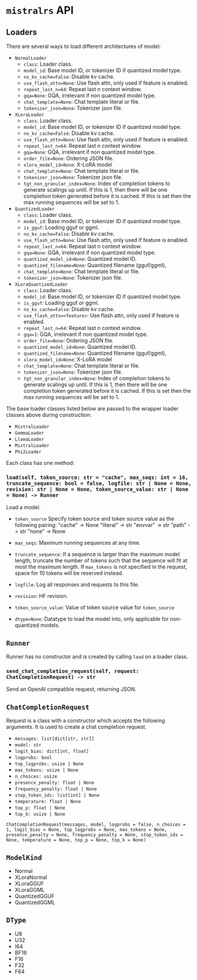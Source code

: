 # `mistralrs` API
## Loaders
There are several ways to load different architectures of model:
- `NormalLoader`
    - `class`: Loader class.
    - `model_id`: Base model ID, or tokenizer ID if quantized model type.
    - `no_kv_cache=False`: Disable kv cache.
    - `use_flash_attn=None`: Use flash attn, only used if feature is enabled.
    - `repeat_last_n=64`: Repeat last n context window.
    - `gqa=None`: GQA, irrelevant if non quantized model type.
    - `chat_template=None`: Chat template literal or file.
    - `tokenizer_json=None`: Tokenizer json file.
- `XLoraLoader`
    - `class`: Loader class.
    - `model_id`: Base model ID, or tokenizer ID if quantized model type.
    - `no_kv_cache=False`: Disable kv cache.
    - `use_flash_attn=None`: Use flash attn, only used if feature is enabled.
    - `repeat_last_n=64`: Repeat last n context window.
    - `gqa=None`: GQA, irrelevant if non quantized model type.
    - `order_file=None`: Ordering JSON file.
    - `xlora_model_id=None`: X-LoRA model
    - `chat_template=None`: Chat template literal or file.
    - `tokenizer_json=None`: Tokenizer json file.
    - `tgt_non_granular_index=None`: Index of completion tokens to generate scalings up until. If this is 1, then there will be one completion token generated before it is cached. If this is set then the max running sequences will be set to 1.
- `QuantizedLoader`
    - `class`: Loader class.
    - `model_id`: Base model ID, or tokenizer ID if quantized model type.
    - `is_gguf`: Loading gguf or ggml.
    - `no_kv_cache=False`: Disable kv cache.
    - `use_flash_attn=None`: Use flash attn, only used if feature is enabled.
    - `repeat_last_n=64`: Repeat last n context window.
    - `gqa=None`: GQA, irrelevant if non quantized model type.
    - `quantized_model_id=None`: Quantized model ID.
    - `quantized_filename=None`: Quantized filename (gguf/ggml),
    - `chat_template=None`: Chat template literal or file.
    - `tokenizer_json=None`: Tokenizer json file.
- `XLoraQuantizedLoader`
    - `class`: Loader class.
    - `model_id`: Base model ID, or tokenizer ID if quantized model type.
    - `is_gguf`: Loading gguf or ggml.
    - `no_kv_cache=False`: Disable kv cache.
    - `use_flash_attn=<feature>`: Use flash attn, only used if feature is enabled.
    - `repeat_last_n=64`: Repeat last n context window.
    - `gqa=1`: GQA, irrelevant if non quantized model type.
    - `order_file=None`: Ordering JSON file.
    - `quantized_model_id=None`: Quantized model ID.
    - `quantized_filename=None`: Quantized filename (gguf/ggml),
    - `xlora_model_id=None`: X-LoRA model
    - `chat_template=None`: Chat template literal or file.
    - `tokenizer_json=None`: Tokenizer json file.
    - `tgt_non_granular_index=None`: Index of completion tokens to generate scalings up until. If this is 1, then there will be one completion token generated before it is cached. If this is set then the max running sequences will be set to 1.

The base loader classes listed below are passed to the wrapper loader classes above during construction:
- `MistralLoader`
- `GemmaLoader`
- `LlamaLoader`
- `MixtralLoader`
- `Phi2Loader`

Each class has one method:
### `load(self, token_source: str = "cache", max_seqs: int = 16, truncate_sequence: bool = false, logfile: str | None = None, revision: str | None = None, token_source_value: str | None = None) -> Runner`
Load a model.

- `token_source`
Specify token source and token source value as the following pairing:
"cache" -> None
"literal" -> str
"envvar" -> str
"path" -> str
"none" -> None

- `max_seqs`: Maximum running sequences at any time.

- `truncate_sequence`:
If a sequence is larger than the maximum model length, truncate the number
of tokens such that the sequence will fit at most the maximum length.
If `max_tokens` is not specified in the request, space for 10 tokens will be reserved instead.

- `logfile`: Log all responses and requests to this file.

- `revision`: HF revision.

- `token_source_value`: Value of token source value for `token_source`

- `dtype=None`: Datatype to load the model into, only applicable for non-quantized models.

## `Runner`

Runner has no constructor and is created by calling `load` on a loader class.

### `send_chat_completion_request(self, request: ChatCompletionRequest) -> str`
Send an OpenAI compatible request, returning JSON.

## `ChatCompletionRequest`
Request is a class with a constructor which accepts the following arguments. It is used to create a chat completion request.

- `messages: list[dict[str, str]]`
- `model: str`
- `logit_bias: dict[int, float]`
- `logprobs: bool`
- `top_logprobs: usize | None`
- `max_tokens: usize | None`
- `n_choices: usize`
- `presence_penalty: float | None`
- `frequency_penalty: float | None`
- `stop_token_ids: list[int] | None`
- `temperature: float | None`
- `top_p: float | None`
- `top_k: usize | None`

`ChatCompletionRequest(messages, model, logprobs = false, n_choices = 1, logit_bias = None, top_logprobs = None, max_tokens = None, presence_penalty = None, frequency_penalty = None, stop_token_ids = None, temperature = None, top_p = None, top_k = None)`

## `ModelKind`
- Normal
- XLoraNormal
- XLoraGGUF
- XLoraGGML
- QuantizedGGUF
- QuantizedGGML

## `DType`
- U8
- U32
- I64
- BF16
- F16
- F32
- F64